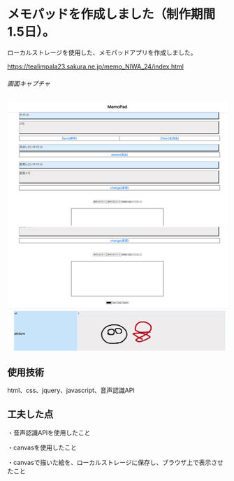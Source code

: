 # メモパッドを作成しました（制作期間1.5日）。


ローカルストレージを使用した、メモパッドアプリを作成しました。

https://tealimpala23.sakura.ne.jp/memo_NIWA_24/index.html


###### 画面キャプチャ
![](screenshot1.png "screenshot1")
![](screenshot2.png "screenshot2")

## 使用技術

html、css、jquery、javascript、音声認識API

## 工夫した点

・音声認識APIを使用したこと

・canvasを使用したこと

・canvasで描いた絵を、ローカルストレージに保存し、ブラウザ上で表示させたこと




